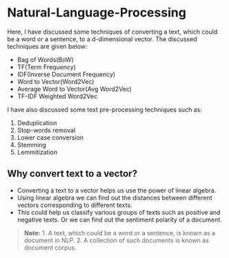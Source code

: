 # Natural-Language-Processing
Here, I have discussed some techniques of converting a text, which could be a word or a sentence, to a d-dimensional vector. The discussed techniques are given below:
- Bag of Words(BoW)
- TF(Term Frequency)
- IDF(Inverse Document Frequency)
- Word to Vector(Word2Vec)
- Average Word to Vector(Avg Word2Vec)
- TF-IDF Weighted Word2Vec

I have also discussed some text pre-processing techniques such as:
1. Deduplication
2. Stop-words removal
3. Lower case conversion
4. Stemming
5. Lemmitization

## Why convert text to a vector?
- Converting a text to a vector helps us use the power of linear algebra.
- Using linear algebra we can find out the distances between different vectors corresponding to different texts.
- This could help us classify various groups of texts such as positive and negative texts. Or we can find out the sentiment polarity of a document.

> **Note:** 1. A text, which could be a word or a sentence, is known as a document in NLP.
        2. A collection of such documents is known as document corpus.
